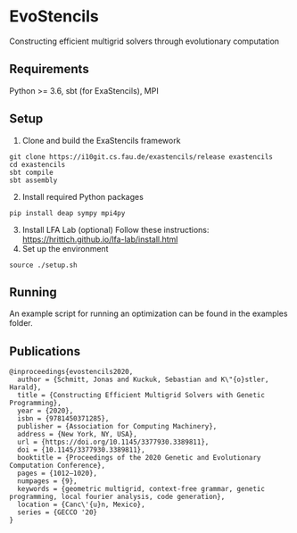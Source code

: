 # EvoStencils
Constructing efficient multigrid solvers through evolutionary computation
## Requirements
Python >= 3.6, sbt (for ExaStencils), MPI
## Setup
1. Clone and build the ExaStencils framework
```
git clone https://i10git.cs.fau.de/exastencils/release exastencils
cd exastencils
sbt compile
sbt assembly
```
2. Install required Python packages
```
pip install deap sympy mpi4py
```
3. Install LFA Lab (optional)
  Follow these instructions: https://hrittich.github.io/lfa-lab/install.html 
4. Set up the environment
```
source ./setup.sh
```
## Running
An example script for running an optimization can be found in the examples folder.

## Publications
```
@inproceedings{evostencils2020,
  author = {Schmitt, Jonas and Kuckuk, Sebastian and K\"{o}stler, Harald},
  title = {Constructing Efficient Multigrid Solvers with Genetic Programming},
  year = {2020},
  isbn = {9781450371285},
  publisher = {Association for Computing Machinery},
  address = {New York, NY, USA},
  url = {https://doi.org/10.1145/3377930.3389811},
  doi = {10.1145/3377930.3389811},
  booktitle = {Proceedings of the 2020 Genetic and Evolutionary Computation Conference},
  pages = {1012–1020},
  numpages = {9},
  keywords = {geometric multigrid, context-free grammar, genetic programming, local fourier analysis, code generation},
  location = {Canc\'{u}n, Mexico},
  series = {GECCO '20}
}
```

